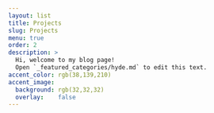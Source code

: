 ```yaml
---
layout: list
title: Projects
slug: Projects
menu: true
order: 2
description: >
  Hi, welcome to my blog page!
  Open `_featured_categories/hyde.md` to edit this text.
accent_color: rgb(38,139,210)
accent_image:
  background: rgb(32,32,32)
  overlay:    false
---
```

